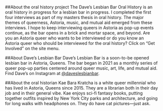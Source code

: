 ##About the oral history project
The Dave’s Lesbian Bar Oral History is an oral history in progress for a lesbian bar in progress. I completed the first four interviews as part of my masters thesis in oral history. The major themes of queerness, Astoria, music, and mutual aid emerged from these interviews. I hope to keep interviewing queers in Astoria as pop-up events continue, as the bar opens in a brick and mortar space, and beyond. Are you an Astoria queer who wants to be interviewed or do you know an Astoria queer who should be interviewed for the oral history? Click on “Get Involved” on the site menu.

##About Dave’s Lesbian Bar
Dave’s Lesbian Bar is a soon-to-be opened lesbian bar in Astoria, Queens. The bar began in 2021 as a monthly series of queer pop-up parties centered around queer music, art, life, and mutual aid. Find Dave’s on Instagram at [@daveslesbianbar](https://www.instagram.com/daveslesbianbar/).

##About the oral historian
Kae Bara Kratcha is a white queer millennial who has lived in Astoria, Queens since 2015. They are a librarian both in their day job and in their general vibe. Kae enjoys sci-fi fantasy books, putting together outfits inspired by New York City parks and architecture, and going for long walks with headphones on. They do have cat pictures—just ask.
